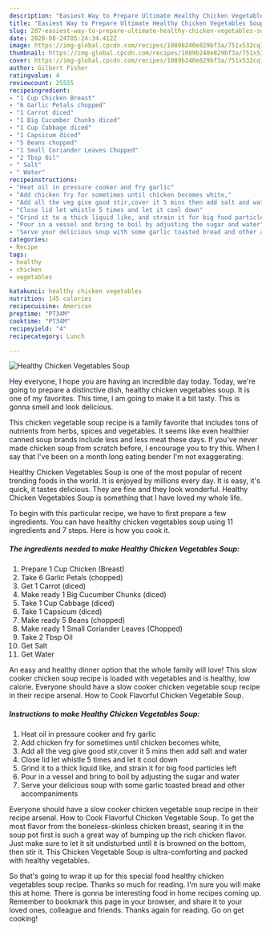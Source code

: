 ```yaml
---
description: "Easiest Way to Prepare Ultimate Healthy Chicken Vegetables Soup"
title: "Easiest Way to Prepare Ultimate Healthy Chicken Vegetables Soup"
slug: 287-easiest-way-to-prepare-ultimate-healthy-chicken-vegetables-soup
date: 2020-08-24T05:24:34.412Z
image: https://img-global.cpcdn.com/recipes/1089b240e829bf3a/751x532cq70/healthy-chicken-vegetables-soup-recipe-main-photo.jpg
thumbnail: https://img-global.cpcdn.com/recipes/1089b240e829bf3a/751x532cq70/healthy-chicken-vegetables-soup-recipe-main-photo.jpg
cover: https://img-global.cpcdn.com/recipes/1089b240e829bf3a/751x532cq70/healthy-chicken-vegetables-soup-recipe-main-photo.jpg
author: Gilbert Fisher
ratingvalue: 4
reviewcount: 25555
recipeingredient:
- "1 Cup Chicken Breast"
- "6 Garlic Petals chopped"
- "1 Carrot diced"
- "1 Big Cucumber Chunks diced"
- "1 Cup Cabbage diced"
- "1 Capsicum diced"
- "5 Beans chopped"
- "1 Small Coriander Leaves Chopped"
- "2 Tbsp Oil"
- " Salt"
- " Water"
recipeinstructions:
- "Heat oil in pressure cooker and fry garlic"
- "Add chicken fry for sometimes until chicken becomes white,"
- "Add all the veg give good stir,cover it 5 mins then add salt and water"
- "Close lid let whistle 5 times and let it cool down"
- "Grind it to a thick liquid like, and strain it for big food particles left"
- "Pour in a vessel and bring to boil by adjusting the sugar and water"
- "Serve your delicious soup with some garlic toasted bread and other accompaniments"
categories:
- Recipe
tags:
- healthy
- chicken
- vegetables

katakunci: healthy chicken vegetables 
nutrition: 145 calories
recipecuisine: American
preptime: "PT34M"
cooktime: "PT34M"
recipeyield: "4"
recipecategory: Lunch

---
```



![Healthy Chicken Vegetables Soup](https://img-global.cpcdn.com/recipes/1089b240e829bf3a/751x532cq70/healthy-chicken-vegetables-soup-recipe-main-photo.jpg)

Hey everyone, I hope you are having an incredible day today. Today, we're going to prepare a distinctive dish, healthy chicken vegetables soup. It is one of my favorites. This time, I am going to make it a bit tasty. This is gonna smell and look delicious.

This chicken vegetable soup recipe is a family favorite that includes tons of nutrients from herbs, spices and vegetables. It seems like even healthier canned soup brands include less and less meat these days. If you&#39;ve never made chicken soup from scratch before, I encourage you to try this. When I say that I&#39;ve been on a month long eating bender I&#39;m not exaggerating.

Healthy Chicken Vegetables Soup is one of the most popular of recent trending foods in the world. It is enjoyed by millions every day. It is easy, it's quick, it tastes delicious. They are fine and they look wonderful. Healthy Chicken Vegetables Soup is something that I have loved my whole life.


To begin with this particular recipe, we have to first prepare a few ingredients. You can have healthy chicken vegetables soup using 11 ingredients and 7 steps. Here is how you cook it.

<!--inarticleads1-->

##### The ingredients needed to make Healthy Chicken Vegetables Soup:

1. Prepare 1 Cup Chicken (Breast)
1. Take 6 Garlic Petals (chopped)
1. Get 1 Carrot (diced)
1. Make ready 1 Big Cucumber Chunks (diced)
1. Take 1 Cup Cabbage (diced)
1. Take 1 Capsicum (diced)
1. Make ready 5 Beans (chopped)
1. Make ready 1 Small Coriander Leaves (Chopped)
1. Take 2 Tbsp Oil
1. Get  Salt
1. Get  Water


An easy and healthy dinner option that the whole family will love! This slow cooker chicken soup recipe is loaded with vegetables and is healthy, low calorie. Everyone should have a slow cooker chicken vegetable soup recipe in their recipe arsenal. How to Cook Flavorful Chicken Vegetable Soup. 

<!--inarticleads2-->

##### Instructions to make Healthy Chicken Vegetables Soup:

1. Heat oil in pressure cooker and fry garlic
1. Add chicken fry for sometimes until chicken becomes white,
1. Add all the veg give good stir,cover it 5 mins then add salt and water
1. Close lid let whistle 5 times and let it cool down
1. Grind it to a thick liquid like, and strain it for big food particles left
1. Pour in a vessel and bring to boil by adjusting the sugar and water
1. Serve your delicious soup with some garlic toasted bread and other accompaniments


Everyone should have a slow cooker chicken vegetable soup recipe in their recipe arsenal. How to Cook Flavorful Chicken Vegetable Soup. To get the most flavor from the boneless-skinless chicken breast, searing it in the soup pot first is such a great way of bumping up the rich chicken flavor. Just make sure to let it sit undisturbed until it is browned on the bottom, then stir it. This Chicken Vegetable Soup is ultra-comforting and packed with healthy vegetables. 

So that's going to wrap it up for this special food healthy chicken vegetables soup recipe. Thanks so much for reading. I'm sure you will make this at home. There is gonna be interesting food in home recipes coming up. Remember to bookmark this page in your browser, and share it to your loved ones, colleague and friends. Thanks again for reading. Go on get cooking!

